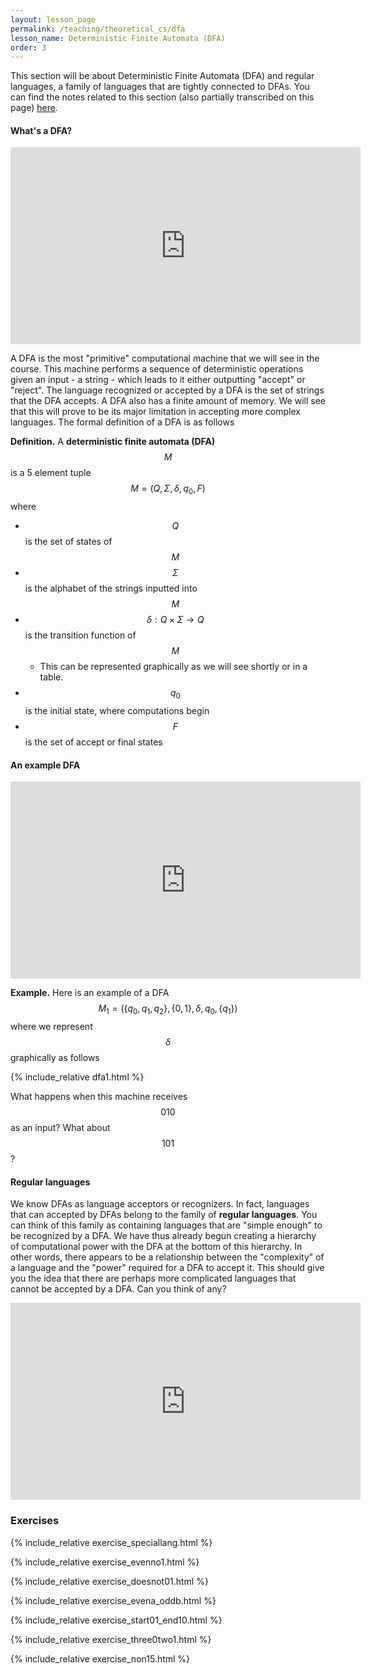 ```yaml
---
layout: lesson_page
permalink: /teaching/theoretical_cs/dfa
lesson_name: Deterministic Finite Automata (DFA)
order: 3
---
```


This section will be about Deterministic Finite Automata (DFA) and regular languages, a family of languages that are tightly connected to DFAs. You can find the notes related to this section (also partially transcribed on this page) [here](dfa.pdf).

<h4>What's a DFA?</h4>

<iframe width="560" height="315" src="https://www.youtube.com/embed/O1u3JiM6YKg" title="YouTube video player" frameborder="0" allow="accelerometer; autoplay; clipboard-write; encrypted-media; gyroscope; picture-in-picture" allowfullscreen></iframe>


A DFA is the most "primitive" computational machine that we will see in the course. This machine performs a sequence of deterministic operations given an input - a string - which leads to it either outputting "accept" or "reject". The language recognized or accepted by a DFA is the set of strings that the DFA accepts. A DFA also has a finite amount of memory. We will see that this will prove to be its major limitation in accepting more complex languages. The formal definition of a DFA is as follows

**Definition.** A **deterministic finite automata (DFA)** $$M$$ is a 5 element tuple $$M = (Q, \Sigma, \delta, q_0, F)$$ where
- $$Q$$ is the set of states of $$M$$
- $$\Sigma$$ is the alphabet of the strings inputted into $$M$$
- $$\delta: Q \times \Sigma \rightarrow Q$$ is the transition function of $$M$$
	- This can be represented graphically as we will see shortly or in a table.
- $$q_0$$ is the initial state, where computations begin
- $$F$$ is the set of accept or final states

<h4>An example DFA</h4>

<iframe width="560" height="315" src="https://www.youtube.com/embed/i5jqe-4-VRU" title="YouTube video player" frameborder="0" allow="accelerometer; autoplay; clipboard-write; encrypted-media; gyroscope; picture-in-picture" allowfullscreen></iframe>


**Example.** Here is an example of a DFA $$M_1 = (\{q_0, q_1, q_2\}, \{0,1\}, \delta, q_0, \{q_1\})$$ where we represent $$\delta$$ graphically as follows

{% include_relative dfa1.html %}

What happens when this machine receives $$ 010 $$ as an input? What about $$ 101 $$?

<h4>Regular languages</h4>

We know DFAs as language acceptors or recognizers. In fact, languages that can accepted by DFAs belong to the family of **regular languages**. You can think of this family as containing languages that are "simple enough" to be recognized by a DFA. We have thus already begun creating a hierarchy of computational power with the DFA at the bottom of this hierarchy. In other words, there appears to be a relationship between the "complexity" of a language and the "power" required for a DFA to accept it. This should give you the idea that there are perhaps more complicated languages that cannot be accepted by a DFA. Can you think of any?

<iframe width="560" height="315" src="https://www.youtube.com/embed/Qz7auCVtsis" title="YouTube video player" frameborder="0" allow="accelerometer; autoplay; clipboard-write; encrypted-media; gyroscope; picture-in-picture" allowfullscreen></iframe>


### Exercises

{% include_relative exercise_speciallang.html %}

{% include_relative exercise_evenno1.html %}

{% include_relative exercise_doesnot01.html %}

{% include_relative exercise_evena_oddb.html %}

{% include_relative exercise_start01_end10.html %}

{% include_relative exercise_three0two1.html %}

{% include_relative exercise_non15.html %}

